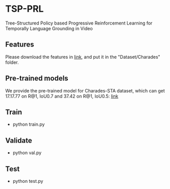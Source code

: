# TSP-PRL
Tree-Structured Policy based Progressive Reinforcement Learning for Temporally Language Grounding in Video

## Features
Please download the features in [link](), and put it in the "Dataset/Charades" folder.

## Pre-trained models
We provide the pre-trained model for Charades-STA dataset, which can get 17.17.77 on R@1, IoU0.7 and 37.42 on R@1, IoU0.5: [link]()

## Train ###
- python train.py

## Validate ###
- python val.py

## Test ###
- python test.py
